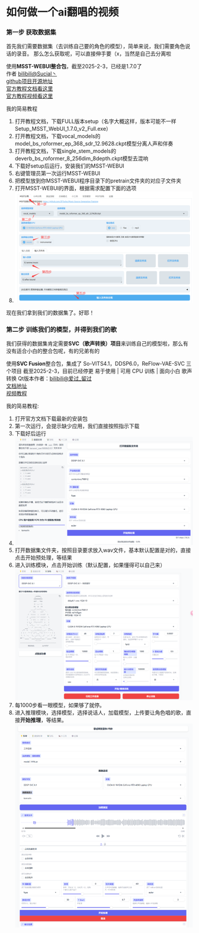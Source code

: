 # 如何做一个ai翻唱的视频

### 第一步 获取数据集
首先我们需要数据集（去训练自己要的角色的模型），简单来说，我们需要角色说话的录音。
那么怎么获取呢，可以直接伸手要（x，当然是自己去分离啦

使用**MSST-WEBUI整合包**，截至2025-2-3，已经是1.7.0了  
作者 [bilibili@Sucial丶](https://space.bilibili.com/445022409)  
[github项目开源地址](https://github.com/SUC-DriverOld/MSST-WebUI)  
[官方教程文档看这里](https://r1kc63iz15l.feishu.cn/wiki/JSp3wk7zuinvIXkIqSUcCXY1nKc)  
[官方教程视频看这里](https://www.bilibili.com/video/BV18m42137rm)  

我的简易教程
1. 打开教程文档，下载FULL版本setup（名字大概这样，版本可能不一样Setup_MSST_WebUI_1.7.0_v2_Full.exe）
2. 打开教程文档，下载vocal_models的model_bs_roformer_ep_368_sdr_12.9628.ckpt模型分离人声和伴奏
3. 打开教程文档，下载single_stem_models的deverb_bs_roformer_8_256dim_8depth.ckpt模型去混响
4. 下载好setup后运行，安装我们的MSST-WEBUI
5. 右键管理员第一次运行MSST-WEBUI
6. 把模型放到你MSST-WEBUI程序目录下的pretrain文件夹的对应子文件夹
7. 打开MSST-WEBUI的界面，根据需求配置下面的选项
8. ![最后一步](sing_image1.png)  


现在我们拿到我们的数据集了。好耶！

### 第二步 训练我们的模型，并得到我们的歌
我们获得的数据集肯定需要**SVC（歌声转换）项目**来训练自己的模型啦，那么有没有适合小白的整合包呢，有的兄弟有的  

使用**SVC Fusion**整合包，集成了 So-VITS4.1，DDSP6.0，ReFlow-VAE-SVC 三个项目
截至2025-2-3，目前已经停更
易于使用 | 可用 CPU 训练 | 面向小白 歌声转换
Qt版本作者：[bilibili@爱过_留过](https://space.bilibili.com/399248533)  
[文档地址](https://www.svcfusion.com/neovim-runtime)  
[视频教程](https://www.bilibili.com/video/BV1ur42177iP)  

我的简易教程:
1. 打开官方文档下载最新的安装包
2. 第一次运行，会提示缺少应用，我们直接按照指示下载
3. 下载好后运行
4. ![看图](sing_image2.png)  
5. 打开数据集文件夹，按照目录要求放入wav文件，基本默认配置是对的，直接点击开始预处理，等结果
6. 进入训练模块，点击开始训练（默认配置，如果懂得可以自己来）![看图](sing_image3.png)  
7. 每1000步看一眼模型，如果够了就停。
8. 进入推理模块，选择模型，选择说话人，加载模型，上传要让角色唱的歌，直接**开始推理**，等结果。![看](sing_image4.png)  
